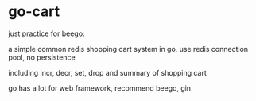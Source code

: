 # go-cart
just practice for beego:

a simple common redis shopping cart system in go, use redis connection pool, no persistence

including incr, decr, set, drop and summary of shopping cart

go has a lot for web framework, recommend beego, gin

